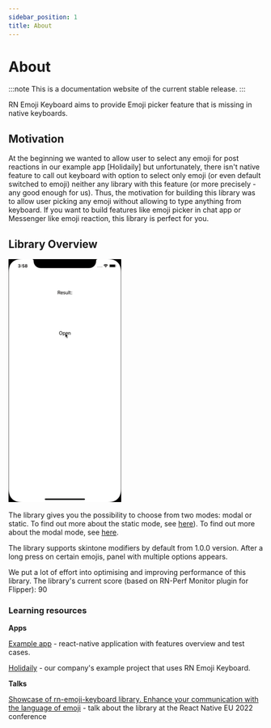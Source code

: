 ```yaml
---
sidebar_position: 1
title: About
---
```


# About

:::note
This is a documentation website of the current stable release.
:::

RN Emoji Keyboard aims to provide Emoji picker feature that is missing in native keyboards.

## Motivation

At the beginning we wanted to allow user to select any emoji for post reactions in our example app [Holidaily] but unfortunately, there isn't native feature to call out keyboard with option to select only emoji (or even default switched to emoji) neither any library with this feature (or more precisely - any good enough for us). Thus, the motivation for building this library was to allow user picking any emoji without allowing to type anything from keyboard. If you want to build features like emoji picker in chat app or Messenger like emoji reaction, this library is perfect for you.

## Library Overview

![Preview](../../assets/img/preview-small.gif)

The library gives you the possibility to choose from two modes: modal or static.
To find out more about the static mode, see [here](/docs/api/static)).
To find out more about the modal mode, see [here](/docs/api/modal).

The library supports skintone modifiers by default from 1.0.0 version. After a long press on certain emojis, panel with multiple options appears.

We put a lot of effort into optimising and improving performance of this library.
The library's current score (based on RN-Perf Monitor plugin for Flipper): 90

### Learning resources

**Apps**

[Example app](https://github.com/TheWidlarzGroup/rn-emoji-keyboard/tree/master/example) - react-native application with features overview and test cases.

[Holidaily](https://github.com/TheWidlarzGroup/holidaily) - our company's example project that uses RN Emoji Keyboard.

**Talks**

[Showcase of rn-emoji-keyboard library. Enhance your communication with the language of emoji](https://www.react-native.eu/) - talk about the library at the React Native EU 2022 conference
